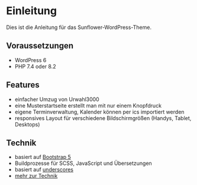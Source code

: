 # Einleitung

Dies ist die Anleitung für das Sunflower-WordPress-Theme.

## Voraussetzungen
* WordPress 6
* PHP 7.4 oder 8.2

## Features
* einfacher Umzug von Urwahl3000
* eine Musterstartseite erstellt man mit nur einem Knopfdruck
* eigene Terminverwaltung, Kalender können per ics importiert werden
* responsives Layout für verschiedene Bildschirmgrößen (Handys, Tablet, Desktops)

## Technik
* basiert auf [Bootstrap 5](https://getbootstrap.com/docs/5.0/getting-started/introduction/)
* Buildprozesse für SCSS, JavaScript und Übersetzungen
* basiert auf [underscores](https://underscores.me/)
* [mehr zur Technik](development.md)
